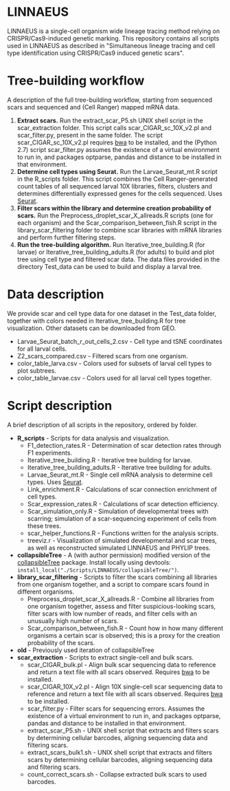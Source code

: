 # LINNAEUS
LINNAEUS is a single-cell organism wide lineage tracing method relying on CRISPR/Cas9-induced genetic marking. This repository contains all scripts used in LINNAEUS as described in "Simultaneous lineage tracing and cell type identification using CRISPR/Cas9 induced genetic scars".

# Tree-building workflow
A description of the full tree-building workflow, starting from sequenced scars and sequenced and (Cell Ranger) mapped mRNA data.

1. __Extract scars.__ Run the extract_scar_P5.sh UNIX shell script in the scar_extraction folder. This script calls scar_CIGAR_sc_10X_v2.pl and scar_filter.py, present in the same folder. The script scar_CIGAR_sc_10X_v2.pl requires [bwa](http://bio-bwa.sourceforge.net) to be installed, and the (Python 2.7) script scar_filter.py assumes the existence of a virtual environment to run in, and packages optparse, pandas and distance to be installed in that environment.
2. __Determine cell types using Seurat.__ Run the Larvae_Seurat_mt.R script in the R_scripts folder. This script combines the Cell Ranger-generated count tables of all sequenced larval 10X libraries, filters, clusters and determines differentially expressed genes for the cells sequenced. Uses [Seurat](http://satijalab.org/seurat/).
3. __Filter scars within the library and determine creation probability of scars.__ Run the Preprocess_droplet_scar_X_allreads.R scripts (one for each organism) and the Scar_comparison_between_fish.R script in the library_scar_filtering folder to combine scar libraries with mRNA libraries and perform further filtering steps.
4. __Run the tree-building algorithm.__ Run Iterative_tree_building.R (for larvae) or Iterative_tree_building_adults.R (for adults) to build and plot tree using cell type and filtered scar data. The data files provided in the directory Test_data can be used to build and display a larval tree.

# Data description
We provide scar and cell type data for one dataset in the Test_data folder, together with colors needed in Iterative_tree_building.R for tree visualization. Other datasets can be downloaded from GEO.

* Larvae_Seurat_batch_r_out_cells_2.csv - Cell type and tSNE coordinates for all larval cells.
* Z2_scars_compared.csv - Filtered scars from one organism.
* color_table_larva.csv - Colors used for subsets of larval cell types to plot subtrees.
* color_table_larvae.csv - Colors used for all larval cell types together.

# Script description
A brief description of all scripts in the repository, ordered by folder.

* __R_scripts__ - Scripts for data analysis and visualization.
	* F1_detection_rates.R - Determination of scar detection rates through F1 experiments.
	* Iterative_tree_building.R - Iterative tree building for larvae.
	* Iterative_tree_building_adults.R - Iterative tree building for adults.
	* Larvae_Seurat_mt.R - Single cell mRNA analysis to determine cell types. Uses [Seurat](http://satijalab.org/seurat/).
	* Link_enrichment.R - Calculations of scar connection enrichment of cell types.
	* Scar_expression_rates.R - Calculations of scar detection efficiency.
	* Scar_simulation_only.R - Simulation of developmental trees with scarring; simulation of a scar-sequencing experiment of cells from these trees.
	* scar_helper_functions.R - Functions written for the analysis scripts.
	* treeviz.r - Visualization of simulated developmental and scar trees, as well as reconstructed simulated LINNAEUS and PHYLIP trees.
* __collapsibleTree__ - A (with author permission) modified version of the [collapsibleTree](https://cran.r-project.org/web/packages/collapsibleTree/index.html) package. Install locally using devtools: ```install_local("./Scripts/LINNAEUS/collapsibleTree/")```.
* __library_scar_filtering__ - Scripts to filter the scars combining all libraries from one organism together, and a script to compare scars found in different organisms.
	* Preprocess_droplet_scar_X_allreads.R - Combine all libraries from one organism together, assess and filter suspicious-looking scars, filter scars with low number of reads, and filter cells with an unusually high number of scars.
	* Scar_comparison_between_fish.R - Count how in how many different organisms a certain scar is observed; this is a proxy for the creation probability of the scars.
* __old__ - Previously used iteration of collapsibleTree
* __scar_extraction__ - Scripts to extract single-cell and bulk scars.
	* scar_CIGAR_bulk.pl - Align bulk scar sequencing data to reference and return a text file with all scars observed. Requires [bwa](http://bio-bwa.sourceforge.net) to be installed.
	* scar_CIGAR_10X_v2.pl - Align 10X single-cell scar sequencing data to reference and return a text file with all scars observed. Requires [bwa](http://bio-bwa.sourceforge.net) to be installed.
	* scar_filter.py - Filter scars for sequencing errors. Assumes the existence of a virtual environment to run in, and packages optparse, pandas and distance to be installed in that environment.
	* extract_scar_P5.sh - UNIX shell script that extracts and filters scars by determining cellular barcodes, aligning sequencing data and filtering scars.
	* extract_scars_bulk1.sh - UNIX shell script that extracts and filters scars by determining cellular barcodes, aligning sequencing data and filtering scars.
	* count_correct_scars.sh - Collapse extracted bulk scars to used barcodes.
